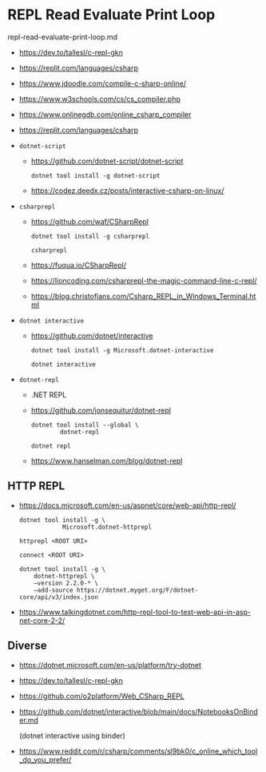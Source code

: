 # REPL Read Evaluate Print Loop

repl-read-evaluate-print-loop.md

*   https://dev.to/tallesl/c-repl-gkn

*   https://replit.com/languages/csharp

*   https://www.jdoodle.com/compile-c-sharp-online/

*   https://www.w3schools.com/cs/cs_compiler.php

*   https://www.onlinegdb.com/online_csharp_compiler

*   https://replit.com/languages/csharp

*   `dotnet-script`

    *   https://github.com/dotnet-script/dotnet-script

        ```
        dotnet tool install -g dotnet-script
        ```

    *   https://codez.deedx.cz/posts/interactive-csharp-on-linux/

*   `csharprepl`

    *   https://github.com/waf/CSharpRepl

        ```
        dotnet tool install -g csharprepl
        ```

        ```
        csharprepl
        ```

    *   https://fuqua.io/CSharpRepl/

    *   https://lioncoding.com/csharprepl-the-magic-command-line-c-repl/

    *   https://blog.christofjans.com/Csharp_REPL_in_Windows_Terminal.html

*   `dotnet interactive`

    *   https://github.com/dotnet/interactive

        ```
        dotnet tool install -g Microsoft.dotnet-interactive
        ```

        ```
        dotnet interactive
        ```

*   `dotnet-repl`

    *   .NET REPL

    *   https://github.com/jonsequitur/dotnet-repl

        ```
        dotnet tool install --global \
                dotnet-repl
        ```

        ```
        dotnet repl
        ```

    *   https://www.hanselman.com/blog/dotnet-repl

## HTTP REPL

*   https://docs.microsoft.com/en-us/aspnet/core/web-api/http-repl/

    ```
    dotnet tool install -g \
                Microsoft.dotnet-httprepl
    ```

    ```
    httprepl <ROOT URI>
    ```

    ```
    connect <ROOT URI>
    ```


    ```
    dotnet tool install -g \
        dotnet-httprepl \
        –version 2.2.0-* \
        –add-source https://dotnet.myget.org/F/dotnet-core/api/v3/index.json
    ```

*   https://www.talkingdotnet.com/http-repl-tool-to-test-web-api-in-asp-net-core-2-2/


## Diverse

*   https://dotnet.microsoft.com/en-us/platform/try-dotnet

*   https://dev.to/tallesl/c-repl-gkn

*   https://github.com/o2platform/Web_CSharp_REPL

*   https://github.com/dotnet/interactive/blob/main/docs/NotebooksOnBinder.md

    (dotnet interactive using binder)

*   https://www.reddit.com/r/csharp/comments/sl9bk0/c_online_which_tool_do_you_prefer/